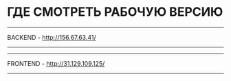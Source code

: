 # ГДЕ СМОТРЕТЬ РАБОЧУЮ ВЕРСИЮ

---

BACKEND - http://156.67.63.41/

---

---

FRONTEND - http://31.129.109.125/

---
